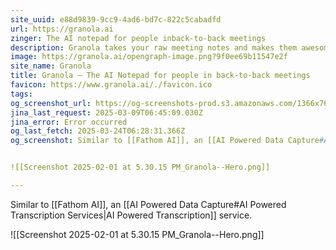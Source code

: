```yaml
---
site_uuid: e88d9839-9cc9-4ad6-bd7c-822c5cabadfd
url: https://granola.ai
zinger: The AI notepad for people inback-to-back meetings
description: Granola takes your raw meeting notes and makes them awesome
image: https://granola.ai/opengraph-image.png?9f0ee69b11547e2f
site_name: Granola
title: Granola — The AI Notepad for people in back-to-back meetings
favicon: https://www.granola.ai/./favicon.ico
tags: 
og_screenshot_url: https://og-screenshots-prod.s3.amazonaws.com/1366x768/80/false/a7264d3a74e0d2f4336e24c24afcd6e0cf36ac3b03c382d057f70e58316de813.jpeg
jina_last_request: 2025-03-09T06:45:09.030Z
jina_error: Error occurred
og_last_fetch: 2025-03-24T06:28:31.366Z
og_screenshot: Similar to [[Fathom AI]], an [[AI Powered Data Capture#AI Powered Transcription Services|AI Powered Transcription]] service. 


![[Screenshot 2025-02-01 at 5.30.15 PM_Granola--Hero.png]]

---
```

Similar to [[Fathom AI]], an [[AI Powered Data Capture#AI Powered Transcription Services|AI Powered Transcription]] service. 


![[Screenshot 2025-02-01 at 5.30.15 PM_Granola--Hero.png]]
